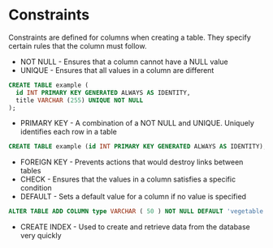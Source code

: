 # Constraints

Constraints are defined for columns when creating a table. They specify certain rules that the column must follow.

- NOT NULL - Ensures that a column cannot have a NULL value
- UNIQUE - Ensures that all values in a column are different
```sql
CREATE TABLE example (
  id INT PRIMARY KEY GENERATED ALWAYS AS IDENTITY,
  title VARCHAR (255) UNIQUE NOT NULL 
);
```
- PRIMARY KEY - A combination of a NOT NULL and UNIQUE. Uniquely identifies each row in a table
```sql
CREATE TABLE example (id INT PRIMARY KEY GENERATED ALWAYS AS IDENTITY);
```
- FOREIGN KEY - Prevents actions that would destroy links between tables
- CHECK - Ensures that the values in a column satisfies a specific condition
- DEFAULT - Sets a default value for a column if no value is specified
```sql
ALTER TABLE ADD COLUMN type VARCHAR ( 50 ) NOT NULL DEFAULT 'vegetable';
```
- CREATE INDEX - Used to create and retrieve data from the database very quickly
